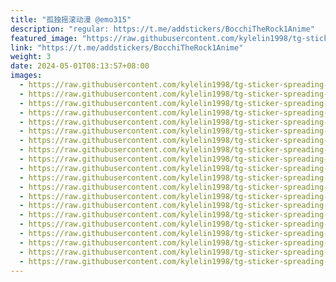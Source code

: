 ```yaml
---
title: "孤独摇滚动漫 @emo315"
description: "regular: https://t.me/addstickers/BocchiTheRock1Anime"
featured_image: "https://raw.githubusercontent.com/kylelin1998/tg-sticker-spreading-worldwide-images/main/img/38349d00-e46c-4051-a5f4-371174ae76f9.jpg"
link: "https://t.me/addstickers/BocchiTheRock1Anime"
weight: 3
date: 2024-05-01T08:13:57+08:00
images:
  - https://raw.githubusercontent.com/kylelin1998/tg-sticker-spreading-worldwide-images/main/img/38349d00-e46c-4051-a5f4-371174ae76f9.jpg
  - https://raw.githubusercontent.com/kylelin1998/tg-sticker-spreading-worldwide-images/main/img/55a364a5-83d3-4867-804f-42f7919425de.jpg
  - https://raw.githubusercontent.com/kylelin1998/tg-sticker-spreading-worldwide-images/main/img/ffd25cce-b7c7-41e3-b000-68d4eb1f347e.jpg
  - https://raw.githubusercontent.com/kylelin1998/tg-sticker-spreading-worldwide-images/main/img/869e2e30-2f53-4a45-9f0a-5948f6b297ec.jpg
  - https://raw.githubusercontent.com/kylelin1998/tg-sticker-spreading-worldwide-images/main/img/e409cf42-b7a7-4c8d-b9d6-b3580187c621.jpg
  - https://raw.githubusercontent.com/kylelin1998/tg-sticker-spreading-worldwide-images/main/img/03be67b8-29a5-49f1-8422-e0c67bb7749e.jpg
  - https://raw.githubusercontent.com/kylelin1998/tg-sticker-spreading-worldwide-images/main/img/5c4370b9-c696-461b-b648-c2e7dce3bf77.jpg
  - https://raw.githubusercontent.com/kylelin1998/tg-sticker-spreading-worldwide-images/main/img/5a26fe30-4d95-4c66-b871-d138436d2e72.jpg
  - https://raw.githubusercontent.com/kylelin1998/tg-sticker-spreading-worldwide-images/main/img/479e9e92-ec38-43a7-b674-bb5ff6b2ec53.jpg
  - https://raw.githubusercontent.com/kylelin1998/tg-sticker-spreading-worldwide-images/main/img/80864d6c-9583-443d-b99b-ef34210885e8.jpg
  - https://raw.githubusercontent.com/kylelin1998/tg-sticker-spreading-worldwide-images/main/img/9003db4f-3715-448e-812c-d25ed53e553e.jpg
  - https://raw.githubusercontent.com/kylelin1998/tg-sticker-spreading-worldwide-images/main/img/93857c38-69d0-40d8-badd-3c1a6affbbf8.jpg
  - https://raw.githubusercontent.com/kylelin1998/tg-sticker-spreading-worldwide-images/main/img/4b865bb6-35c9-430b-99f4-f6288029d3ec.jpg
  - https://raw.githubusercontent.com/kylelin1998/tg-sticker-spreading-worldwide-images/main/img/5e1542ea-15cf-45ac-a902-60350c02b61e.jpg
  - https://raw.githubusercontent.com/kylelin1998/tg-sticker-spreading-worldwide-images/main/img/4b713721-a8d0-48d0-8318-7c31ead95768.jpg
  - https://raw.githubusercontent.com/kylelin1998/tg-sticker-spreading-worldwide-images/main/img/df574ffa-0a10-4355-a304-637df573456f.jpg
  - https://raw.githubusercontent.com/kylelin1998/tg-sticker-spreading-worldwide-images/main/img/99ce03bd-849c-4cc6-984c-98d9d270d17d.jpg
  - https://raw.githubusercontent.com/kylelin1998/tg-sticker-spreading-worldwide-images/main/img/769a3292-51c7-43f1-8c05-bb2a690dab2d.jpg
  - https://raw.githubusercontent.com/kylelin1998/tg-sticker-spreading-worldwide-images/main/img/8f26a940-e79c-48e5-8fea-e5662c550533.jpg
  - https://raw.githubusercontent.com/kylelin1998/tg-sticker-spreading-worldwide-images/main/img/cb0e9d59-0f0f-4f22-817d-333600d8932b.jpg
---
```

